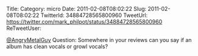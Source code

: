 Title: 
Category: micro
Date: 2011-02-08T08:02:22
Slug: 2011-02-08T08:02:22
TwitterId: 34884728565800960
TweetUrl: https://twitter.com/mark_philpot/status/34884728565800960
ReTweetUser: 

[@AngryMetalGuy](https://twitter.com/AngryMetalGuy) Question: Somewhere in your reviews can you say if an album has clean vocals or growl vocals?